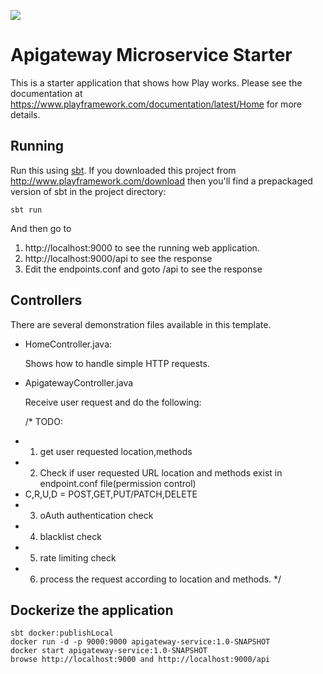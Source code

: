 [<img src="https://img.shields.io/travis/playframework/play-java-starter-example.svg"/>](https://travis-ci.org/playframework/play-java-starter-example)

# Apigateway Microservice Starter

This is a starter application that shows how Play works.  Please see the documentation at https://www.playframework.com/documentation/latest/Home for more details.

## Running

Run this using [sbt](http://www.scala-sbt.org/).  If you downloaded this project from http://www.playframework.com/download then you'll find a prepackaged version of sbt in the project directory:

```
sbt run
```

And then go to 

1. http://localhost:9000 to see the running web application.
2. http://localhost:9000/api to see the response
3. Edit the endpoints.conf and goto /api to see the response

## Controllers

There are several demonstration files available in this template.

- HomeController.java:

  Shows how to handle simple HTTP requests.

- ApigatewayController.java

  Receive user request and do the following:
  
  /* TODO:
 * 1. get user requested location,methods
 * 2. Check if user requested URL location and methods exist in endpoint.conf file(permission control)
 * C,R,U,D = POST,GET,PUT/PATCH,DELETE
 * 3. oAuth authentication check
 * 4. blacklist check
 * 5. rate limiting check
 * 6. process the request according to location and methods.
 */

## Dockerize the application
```
sbt docker:publishLocal
docker run -d -p 9000:9000 apigateway-service:1.0-SNAPSHOT
docker start apigateway-service:1.0-SNAPSHOT
browse http://localhost:9000 and http://localhost:9000/api
```

